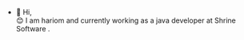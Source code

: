 - 👋 Hi,  
        :blush:  I am hariom and currently working as a java developer at Shrine Software .

<!---
hariomjee/hariomjee is a ✨ special ✨ repository because its `README.md` (this file) appears on your GitHub profile.
You can click the Preview link to take a look at your changes.
--->
